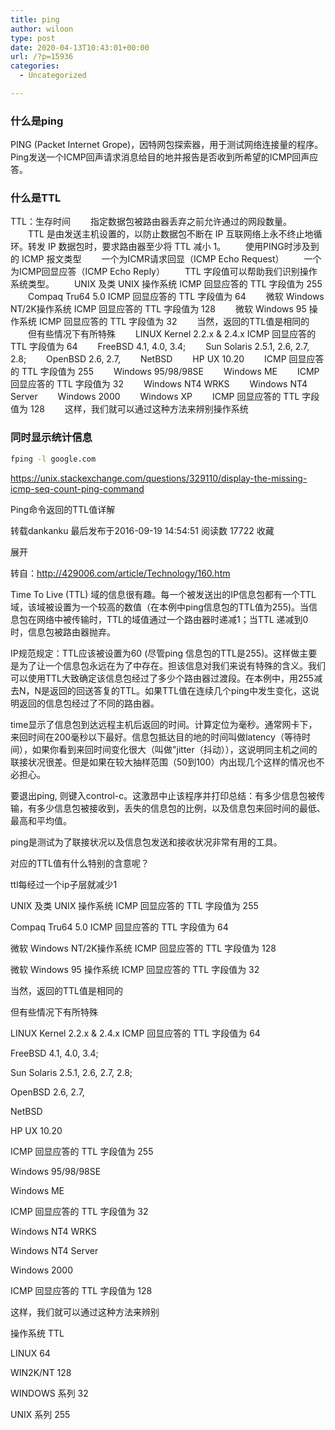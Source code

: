 ```yaml
---
title: ping
author: wiloon
type: post
date: 2020-04-13T10:43:01+00:00
url: /?p=15936
categories:
  - Uncategorized

---
```

### 什么是ping
PING (Packet Internet Grope)，因特网包探索器，用于测试网络连接量的程序。Ping发送一个ICMP回声请求消息给目的地并报告是否收到所希望的ICMP回声应答。

### 什么是TTL

TTL：生存时间
　　指定数据包被路由器丢弃之前允许通过的网段数量。
　　TTL 是由发送主机设置的，以防止数据包不断在 IP 互联网络上永不终止地循环。转发 IP 数据包时，要求路由器至少将 TTL 减小 1。
　　使用PING时涉及到的 ICMP 报文类型
　　一个为ICMR请求回显（ICMP Echo Request）
　　一个为ICMP回显应答（ICMP Echo Reply）
　　TTL 字段值可以帮助我们识别操作系统类型。
　　UNIX 及类 UNIX 操作系统 ICMP 回显应答的 TTL 字段值为 255
　　Compaq Tru64 5.0 ICMP 回显应答的 TTL 字段值为 64
　　微软 Windows NT/2K操作系统 ICMP 回显应答的 TTL 字段值为 128
　　微软 Windows 95 操作系统 ICMP 回显应答的 TTL 字段值为 32
　　当然，返回的TTL值是相同的
　　但有些情况下有所特殊
　　LINUX Kernel 2.2.x & 2.4.x ICMP 回显应答的 TTL 字段值为 64
　　FreeBSD 4.1, 4.0, 3.4;
　　Sun Solaris 2.5.1, 2.6, 2.7, 2.8;
　　OpenBSD 2.6, 2.7,
　　NetBSD
　　HP UX 10.20
　　ICMP 回显应答的 TTL 字段值为 255
　　Windows 95/98/98SE
　　Windows ME
　　ICMP 回显应答的 TTL 字段值为 32
　　Windows NT4 WRKS
　　Windows NT4 Server
　　Windows 2000
　　Windows XP
　　ICMP 回显应答的 TTL 字段值为 128
　　这样，我们就可以通过这种方法来辨别操作系统

### 同时显示统计信息

```bash
fping -l google.com
```

https://unix.stackexchange.com/questions/329110/display-the-missing-icmp-seq-count-ping-command

Ping命令返回的TTL值详解
  
转载dankanku 最后发布于2016-09-19 14:54:51 阅读数 17722 收藏
  
展开
  
转自：http://429006.com/article/Technology/160.htm

Time To Live (TTL) 域的信息很有趣。每一个被发送出的IP信息包都有一个TTL域，该域被设置为一个较高的数值（在本例中ping信息包的TTL值为255)。当信息包在网络中被传输时，TTL的域值通过一个路由器时递减1；当TTL 递减到0时，信息包被路由器抛弃。

IP规范规定：TTL应该被设置为60 (尽管ping 信息包的TTL是255)。这样做主要是为了让一个信息包永远在为了中存在。担该信息对我们来说有特殊的含义。我们可以使用TTL大致确定该信息包经过了多少个路由器过渡段。在本例中，用255减去N，N是返回的回送答复的TTL。如果TTL值在连续几个ping中发生变化，这说明返回的信息包经过了不同的路由器。

time显示了信息包到达远程主机后返回的时间。计算定位为毫秒。通常网卡下，来回时间在200毫秒以下最好。信息包抵达目的地的时间叫做latency（等待时间），如果你看到来回时间变化很大（叫做"jitter（抖动）），这说明同主机之间的联接状况很差。但是如果在较大抽样范围（50到100）内出现几个这样的情况也不必担心。

要退出ping, 则键入control-c。这激昂中止该程序并打印总结：有多少信息包被传输，有多少信息包被接收到，丢失的信息包的比例，以及信息包来回时间的最低、最高和平均值。

ping是测试为了联接状况以及信息包发送和接收状况非常有用的工具。

对应的TTL值有什么特别的含意呢？

ttl每经过一个ip子层就减少1

UNIX 及类 UNIX 操作系统 ICMP 回显应答的 TTL 字段值为 255

Compaq Tru64 5.0 ICMP 回显应答的 TTL 字段值为 64

微软 Windows NT/2K操作系统 ICMP 回显应答的 TTL 字段值为 128

微软 Windows 95 操作系统 ICMP 回显应答的 TTL 字段值为 32

当然，返回的TTL值是相同的

但有些情况下有所特殊

LINUX Kernel 2.2.x & 2.4.x ICMP 回显应答的 TTL 字段值为 64

FreeBSD 4.1, 4.0, 3.4;
  
Sun Solaris 2.5.1, 2.6, 2.7, 2.8;
  
OpenBSD 2.6, 2.7,
  
NetBSD
  
HP UX 10.20
  
ICMP 回显应答的 TTL 字段值为 255

Windows 95/98/98SE
  
Windows ME
  
ICMP 回显应答的 TTL 字段值为 32

Windows NT4 WRKS
  
Windows NT4 Server
  
Windows 2000
  
ICMP 回显应答的 TTL 字段值为 128

这样，我们就可以通过这种方法来辨别

操作系统 TTL
  
LINUX 64
  
WIN2K/NT 128
  
WINDOWS 系列 32
  
UNIX 系列 255